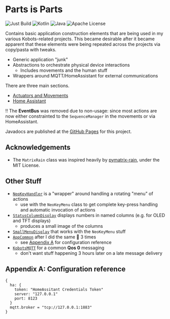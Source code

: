 # Parts is Parts

![Just Build](https://github.com/EAGrahamJr/kobots-parts/actions/workflows/build.yaml/badge.svg) ![Kotlin](https://badgen.net/badge/Kotlin/1.9.0/purple) ![Java](https://badgen.net/badge/Java/17/orange) ![Apache License](https://badgen.net/github/license/EAGrahamJr/kobots-devices)

Contains basic application construction elements that are being used in my various Kobots-related projects. This became desirable after it became apparent that these elements were being repeated across the projects via copy/pasta with tweaks.

- Generic application "junk"
- Abstractions to orchestrate physical device interactions
  - Includes movements and the human stuff
- Wrappers around MQTT/HomeAssistant for external communications

There are three main sections.

- [Actuators and Movements](Movements.md)
- [Home Assistant](HomeAssistant.md)

:bangbang: The **EventBus** was removed due to non-usage: since most actions are now either constrainted to the `SequenceManager` in the movements or via HomeAssistant.

Javadocs are published at the [GitHub Pages](https://eagrahamjr.github.io/kobots-parts/) for this project.

## Acknowledgements

- The `MatrixRain` class was inspired heavily by [pymatrix-rain](https://github.com/tech-chad/pymatrix-rain), under the MIT License.

## Other Stuff

- [`NeoKeyHandler`](src/main/kotlin/crackers/kobots/parts/app/io/NeoKeyHandler.kt) is a "wrapper" around handling a rotating "menu" of actions
  - use with the `NeoKeyMenu` class to get complete key-press handling and automatic invocation of actions
- [`StatusColumnDisplay`](src/main/kotlin/crackers/kobots/parts/app/io/StatusColumnDisplay.kt) displays numbers in named columns (e.g. for OLED and TFT displays)
    - produces a small image of the columns
- [`SmallMenuDisplay`](src/main/kotlin/crackers/kobots/parts/app/io/SmallMenuDisplay.kt) that works with the `NeoKeyMenu` stuff
- [`AppCommon`](src/main/kotlin/crackers/kobots/parts/app/AppCommon.kt) after I did the same :poop: 3 times
  - see [Appendix A](#appendix-a-configuration-reference) for configuration reference
- [`KobotsMQTT`](src/main/kotlin/crackers/kobots/parts/mqtt/KobotsMQTT.kt) for a common **Qos 0** messaging
    - don't want stuff happening 3 hours later on a late message delivery 

## Appendix A: Configuration reference

```hocon
{
  ha: {
    token: "HomeAssitant Credentials Token"
    server: "127.0.0.1"
    port: 8123
  }
  mqtt.broker = "tcp://127.0.0.1:1883"
}

```
